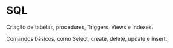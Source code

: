 # SQL

Criação de tabelas, procedures, Triggers, Views  e Indexes.

Comandos básicos, como Select, create, delete, update e insert.
